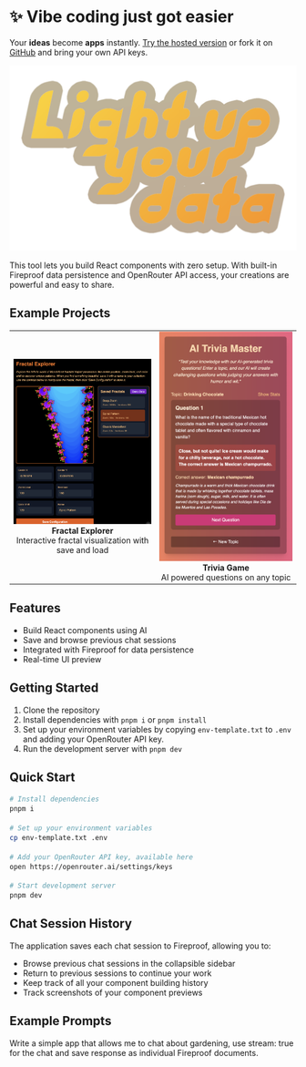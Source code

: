 # ✨ Vibe coding just got easier

Your **ideas** become **apps** instantly. [Try the hosted version](https://vibe-coding.use-fireproof.com/) or fork it on [GitHub](https://github.com/vibe-coding/vibe-coding) and bring your own API keys.

![Vibe Coding App Builder](./public/lightup.png)

This tool lets you build React components with zero setup. With built-in Fireproof data persistence and OpenRouter API access, your creations are powerful and easy to share.

## Example Projects

<div align="center">
  <table>
    <tr>
      <td align="center">
        <img src="./public/fractal.png" alt="Fractal Explorer" width="400"/>
        <br />
        <b>Fractal Explorer</b>
        <br />
        Interactive fractal visualization with save and load
      </td>
      <td align="center">
        <img src="./public/trivia.png" alt="Trivia Game" width="400"/>
        <br />
        <b>Trivia Game</b>
        <br />
        AI powered questions on any topic
      </td>
    </tr>
  </table>
</div>

## Features

- Build React components using AI
- Save and browse previous chat sessions
- Integrated with Fireproof for data persistence
- Real-time UI preview

## Getting Started

1. Clone the repository
2. Install dependencies with `pnpm i` or `pnpm install`
3. Set up your environment variables by copying `env-template.txt` to `.env` and adding your OpenRouter API key.
4. Run the development server with `pnpm dev`

## Quick Start

```bash
# Install dependencies
pnpm i

# Set up your environment variables
cp env-template.txt .env

# Add your OpenRouter API key, available here
open https://openrouter.ai/settings/keys

# Start development server
pnpm dev
```

## Chat Session History

The application saves each chat session to Fireproof, allowing you to:

- Browse previous chat sessions in the collapsible sidebar
- Return to previous sessions to continue your work
- Keep track of all your component building history
- Track screenshots of your component previews

## Example Prompts

Write a simple app that allows me to chat about gardening, use stream: true for the chat and save response as individual Fireproof documents.
